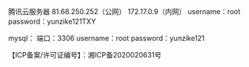 腾讯云服务器
81.68.250.252（公网）
172.17.0.9（内网）
username：root
password：yunzike121TXY

mysql：
端口：3306
username：root
password：yunzike121

【ICP备案/许可证编号】：湘ICP备2020020631号
